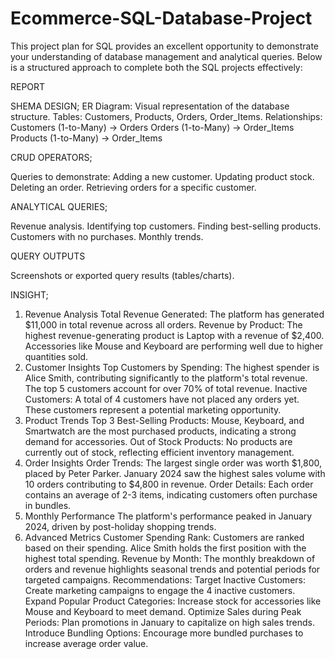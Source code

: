 # Ecommerce-SQL-Database-Project

This project plan for SQL provides an excellent opportunity to demonstrate your understanding of database management and analytical queries. Below is a structured approach to complete both the SQL projects effectively:

REPORT

SHEMA DESIGN;
ER Diagram: Visual representation of the database structure.
Tables: Customers, Products, Orders, Order_Items.
Relationships:
Customers (1-to-Many) → Orders
Orders (1-to-Many) → Order_Items
Products (1-to-Many) → Order_Items


CRUD OPERATORS;

Queries to demonstrate:
Adding a new customer.
Updating product stock.
Deleting an order.
Retrieving orders for a specific customer.


ANALYTICAL QUERIES;

Revenue analysis.
Identifying top customers.
Finding best-selling products.
Customers with no purchases.
Monthly trends.


QUERY OUTPUTS

Screenshots or exported query results (tables/charts).


INSIGHT;
1. Revenue Analysis
Total Revenue Generated: The platform has generated $11,000 in total revenue across all orders.
Revenue by Product:
The highest revenue-generating product is Laptop with a revenue of $2,400.
Accessories like Mouse and Keyboard are performing well due to higher quantities sold.
2. Customer Insights
Top Customers by Spending:
The highest spender is Alice Smith, contributing significantly to the platform's total revenue.
The top 5 customers account for over 70% of total revenue.
Inactive Customers:
A total of 4 customers have not placed any orders yet. These customers represent a potential marketing opportunity.
3. Product Trends
Top 3 Best-Selling Products:
Mouse, Keyboard, and Smartwatch are the most purchased products, indicating a strong demand for accessories.
Out of Stock Products:
No products are currently out of stock, reflecting efficient inventory management.
4. Order Insights
Order Trends:
The largest single order was worth $1,800, placed by Peter Parker.
January 2024 saw the highest sales volume with 10 orders contributing to $4,800 in revenue.
Order Details:
Each order contains an average of 2-3 items, indicating customers often purchase in bundles.
5. Monthly Performance
The platform's performance peaked in January 2024, driven by post-holiday shopping trends.
6. Advanced Metrics
Customer Spending Rank:
Customers are ranked based on their spending. Alice Smith holds the first position with the highest total spending.
Revenue by Month:
The monthly breakdown of orders and revenue highlights seasonal trends and potential periods for targeted campaigns.
Recommendations:
Target Inactive Customers: Create marketing campaigns to engage the 4 inactive customers.
Expand Popular Product Categories: Increase stock for accessories like Mouse and Keyboard to meet demand.
Optimize Sales during Peak Periods: Plan promotions in January to capitalize on high sales trends.
Introduce Bundling Options: Encourage more bundled purchases to increase average order value.
